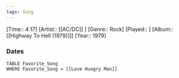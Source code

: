 ```yaml
---
tags: Song  
---
```

[Time:: 4:17]
[Artist:: [[AC/DC]] ]
[Genre:: Rock]
[Played:: ]
[Album:: [[Highway To Hell (1979)]]]
[Year:: 1979]
### Dates
````dataview
TABLE Favorite_Song
WHERE Favorite_Song = [[Love Hungry Man]]
````
